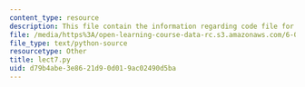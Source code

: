 ```yaml
---
content_type: resource
description: This file contain the information regarding code file for lecture 7.
file: /media/https%3A/open-learning-course-data-rc.s3.amazonaws.com/6-0002-introduction-to-computational-thinking-and-data-science-fall-2016/d79b4abe3e8621d90d019ac02490d5ba_lect7.py
file_type: text/python-source
resourcetype: Other
title: lect7.py
uid: d79b4abe-3e86-21d9-0d01-9ac02490d5ba
---
```

